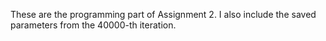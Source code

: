 These are the programming part of Assignment 2.
I also include the saved parameters from the 40000-th iteration.
